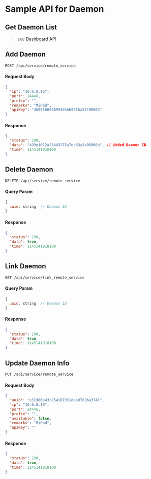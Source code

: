 # Sample API for Daemon

## Get Daemon List
> see [Dashboard API](./api_dashboard.md#get-overview-info)

## Add Daemon
```http
POST /api/service/remote_service
```

#### Request Body
```json
{
  "ip": "10.0.0.16",
  "port": 24446,
  "prefix": "",
  "remarks": "MiPad",
  "apiKey": "db9516063699446bb95fba51f08603"
}
```

#### Response
```json
{
  "status": 200,
  "data": "499e1012a21443278a7ec63a3a95860b", // Added Daemon ID
  "time": 1145141918100
}
```

## Delete Daemon
```http
DELETE /api/service/remote_service
```

#### Query Param
```js
{
  uuid: string  // Daemon ID
}
```

#### Response
```json
{
  "status": 200,
  "data": true,
  "time": 1145141918100
}
```

## Link Daemon
```http
GET /api/service/link_remote_service
```

#### Query Param
```js
{
  uuid: string  // Daemon ID
}
```

#### Response
```json
{
  "status": 200,
  "data": true,
  "time": 1145141918100
}
```

## Update Daemon Info
```http
PUT /api/service/remote_service
```

#### Request Body
```json
{
  "uuid": "e31986e43c254107951dea97026a3741",
  "ip": "10.0.0.16",
  "port": 24446,
  "prefix": "",
  "available": false,
  "remarks": "MiPad",
  "apiKey": ""
}
```

#### Response
```json
{
  "status": 200,
  "data": true,
  "time": 1145141918100
}
```